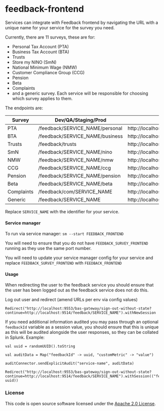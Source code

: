 
# feedback-frontend

Services can integrate with Feedback frontend by navigating the URL with a unique name for your service for the survey you need.

Currently, there are 11 surveys, these are for:
* Personal Tax Account (PTA)
* Business Tax Account (BTA)
* Trusts
* Store my NINO (SmN)
* National Minimum Wage (NMW)
* Customer Compliance Group (CCG)
* Pension
* Beta
* Complaints
* and a generic survey. Each service will be responsible for choosing which survey applies to them.

The endpoints are:

| Survey        | Dev/QA/Staging/Prod                  | Local                                                     |
|---------------|--------------------------------------|-----------------------------------------------------------|
| PTA           | /feedback/SERVICE_NAME/personal      | http://localhost:9514/feedback/SERVICE_NAME/personal      |
| BTA           | /feedback/SERVICE_NAME/business      | http://localhost:9514/feedback/SERVICE_NAME/business      |
| Trusts        | /feedback/trusts                     | http://localhost:9514/feedback/trusts                     |
| SmN           | /feedback/SERVICE_NAME/nino          | http://localhost:9514/feedback/SERVICE_NAME/nino          |
| NMW           | /feedback/SERVICE_NAME/nmw           | http://localhost:9514/feedback/SERVICE_NAME/nmw           |
| CCG           | /feedback/SERVICE_NAME/ccg           | http://localhost:9514/feedback/SERVICE_NAME/ccg           |
| Pension       | /feedback/SERVICE_NAME/pension       | http://localhost:9514/feedback/SERVICE_NAME/pension       |
| Beta          | /feedback/SERVICE_NAME/beta          | http://localhost:9514/feedback/SERVICE_NAME/beta          | 
| Complaints    | /feedback/com/SERVICE_NAME           | http://localhost:9514/feedback/com/SERVICE_NAME           |
| Generic       | /feedback/SERVICE_NAME               | http://localhost:9514/feedback/SERVICE_NAME               |

Replace `SERVICE_NAME` with the identifier for your service.

#### Service manager

To run via service manager: `sm --start FEEDBACK_FRONTEND`

You will need to ensure that you do not have `FEEDBACK_SURVEY_FRONTEND` running as they use the same port number.

You will need to update your service manager config for your service and replace `FEEDBACK_SURVEY_FRONTEND` with `FEEDBACK_FRONTEND`

#### Usage

When redirecting the user to the feedback service you should ensure that the user has been logged out as the feedback service does not do this.

Log out user and redirect (amend URLs per env via config values)
```
Redirect("http://localhost:9553/bas-gateway/sign-out-without-state?continue=http://localhost:9514/feedback/SERVICE_NAME").withNewSession
```

If you need additional information audited you may pass through an optional `feedbackId` variable as a session value, you should ensure that this is unique as this will be audited alongside the user responses, so they can be collated in Splunk.
Example:
```
val uuid = randomUUID().toString

val auditData = Map("feedbackId" -> uuid, "customMetric" -> "value")

auditConnector.sendExplicitAudit("service-name", auditData)

Redirect("http://localhost:9553/bas-gateway/sign-out-without-state?continue=http://localhost:9514/feedback/SERVICE_NAME").withSession(("feedbackId", uuid))
```
### License

This code is open source software licensed under the [Apache 2.0 License]("http://www.apache.org/licenses/LICENSE-2.0.html").

